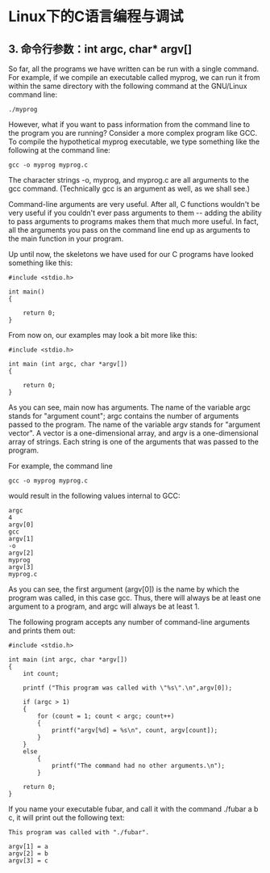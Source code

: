 # Linux下的C语言编程与调试
## 3. 命令行参数：int argc, char* argv[]
So far, all the programs we have written can be run with a single command. For example, if we compile an executable called myprog, we can run it from within the same directory with the following command at the GNU/Linux command line: 

    ./myprog

However, what if you want to pass information from the command line to the program you are running? Consider a more complex program like GCC. To compile the hypothetical myprog executable, we type something like the following at the command line: 

    gcc -o myprog myprog.c

The character strings -o, myprog, and myprog.c are all arguments to the gcc command. (Technically gcc is an argument as well, as we shall see.)

Command-line arguments are very useful. After all, C functions wouldn't be very useful if you couldn't ever pass arguments to them -- adding the ability to pass arguments to programs makes them that much more useful. In fact, all the arguments you pass on the command line end up as arguments to the main function in your program.

Up until now, the skeletons we have used for our C programs have looked something like this: 

    #include <stdio.h>

    int main()
    {

        return 0;
    }

From now on, our examples may look a bit more like this: 

    #include <stdio.h>

    int main (int argc, char *argv[])
    {

        return 0;
    }

As you can see, main now has arguments. The name of the variable argc stands for "argument count"; argc contains the number of arguments passed to the program. The name of the variable argv stands for "argument vector". A vector is a one-dimensional array, and argv is a one-dimensional array of strings. Each string is one of the arguments that was passed to the program.

For example, the command line 

    gcc -o myprog myprog.c

would result in the following values internal to GCC:


    argc
    4 
    argv[0]
    gcc 
    argv[1]
    -o 
    argv[2]
    myprog 
    argv[3]
    myprog.c

As you can see, the first argument (argv[0]) is the name by which the program was called, in this case gcc. Thus, there will always be at least one argument to a program, and argc will always be at least 1.

The following program accepts any number of command-line arguments and prints them out: 

    #include <stdio.h>

    int main (int argc, char *argv[])
    {
        int count;

        printf ("This program was called with \"%s\".\n",argv[0]);

        if (argc > 1)
        {
            for (count = 1; count < argc; count++)
            {
                printf("argv[%d] = %s\n", count, argv[count]);
            }
        }
        else
            {
                printf("The command had no other arguments.\n");
            }

        return 0;
    }
If you name your executable fubar, and call it with the command ./fubar a b c, it will print out the following text: 

    This program was called with "./fubar".

    argv[1] = a
    argv[2] = b
    argv[3] = c
